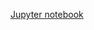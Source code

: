 [Jupyter notebook](https://github.com/arjology/data_science/blob/master/PGM/Probabilistic%20Graphical%20Models.ipynb)